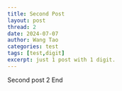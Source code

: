 ```yaml
---
title: Second Post
layout: post
thread: 2
date: 2024-07-07
author: Wang Tao
categories: test
tags: [test,digit]
excerpt: just 1 post with 1 digit.
---
```

Second post
2
End